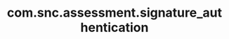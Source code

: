 ---
weight: 1013
layout: page
title: com.snc.assessment.signature_authentication
description: ""
value: "true"
---